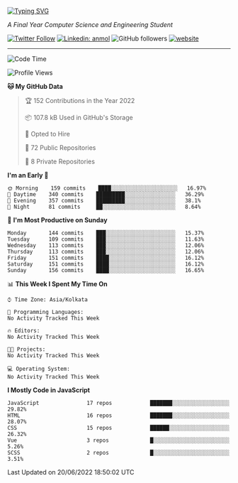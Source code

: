 [![Typing SVG](https://readme-typing-svg.herokuapp.com?lines=HI%2C+I'm+Tonal;I'm+a+MEVN+Stack+Developer)](https://git.io/typing-svg)

<p><em>A Final Year Computer Science and Engineering Student</em></p>

[![Twitter Follow](https://img.shields.io/twitter/follow/tonalmathew?style=flat)](https://twitter.com/intent/follow?screen_name=tonalmathew)
[![Linkedin: anmol](https://img.shields.io/badge/tonal-mathew?style=flat-square&logo=Linkedin&logoColor=white&link=https://www.linkedin.com/in/tonal-mathew/)](https://www.linkedin.com/in/tonal-mathew/)
![GitHub followers](https://img.shields.io/github/followers/tonalmathew?label=Follow&style=social)
[![website](https://img.shields.io/badge/Website-46a2f1.svg?&style=flat-square&logo=Google-Chrome&logoColor=white&link=http://tonalmathew.github.io/)](http://tonalmathew.github.io/)

---
<!--START_SECTION:waka-->
![Code Time](http://img.shields.io/badge/Code%20Time-0%20secs-blue)

![Profile Views](http://img.shields.io/badge/Profile%20Views-0-blue)

**🐱 My GitHub Data** 

> 🏆 152 Contributions in the Year 2022
 > 
> 📦 107.8 kB Used in GitHub's Storage 
 > 
> 💼 Opted to Hire
 > 
> 📜 72 Public Repositories 
 > 
> 🔑 8 Private Repositories  
 > 
**I'm an Early 🐤** 

```text
🌞 Morning    159 commits    ████░░░░░░░░░░░░░░░░░░░░░   16.97% 
🌆 Daytime    340 commits    █████████░░░░░░░░░░░░░░░░   36.29% 
🌃 Evening    357 commits    █████████░░░░░░░░░░░░░░░░   38.1% 
🌙 Night      81 commits     ██░░░░░░░░░░░░░░░░░░░░░░░   8.64%

```
📅 **I'm Most Productive on Sunday** 

```text
Monday       144 commits    ███░░░░░░░░░░░░░░░░░░░░░░   15.37% 
Tuesday      109 commits    ███░░░░░░░░░░░░░░░░░░░░░░   11.63% 
Wednesday    113 commits    ███░░░░░░░░░░░░░░░░░░░░░░   12.06% 
Thursday     113 commits    ███░░░░░░░░░░░░░░░░░░░░░░   12.06% 
Friday       151 commits    ████░░░░░░░░░░░░░░░░░░░░░   16.12% 
Saturday     151 commits    ████░░░░░░░░░░░░░░░░░░░░░   16.12% 
Sunday       156 commits    ████░░░░░░░░░░░░░░░░░░░░░   16.65%

```


📊 **This Week I Spent My Time On** 

```text
⌚︎ Time Zone: Asia/Kolkata

💬 Programming Languages: 
No Activity Tracked This Week

🔥 Editors: 
No Activity Tracked This Week

🐱‍💻 Projects: 
No Activity Tracked This Week

💻 Operating System: 
No Activity Tracked This Week

```

**I Mostly Code in JavaScript** 

```text
JavaScript               17 repos            ███████░░░░░░░░░░░░░░░░░░   29.82% 
HTML                     16 repos            ███████░░░░░░░░░░░░░░░░░░   28.07% 
CSS                      15 repos            ██████░░░░░░░░░░░░░░░░░░░   26.32% 
Vue                      3 repos             █░░░░░░░░░░░░░░░░░░░░░░░░   5.26% 
SCSS                     2 repos             █░░░░░░░░░░░░░░░░░░░░░░░░   3.51%

```



 Last Updated on 20/06/2022 18:50:02 UTC
<!--END_SECTION:waka-->
